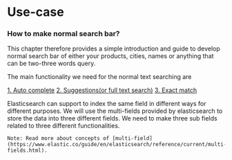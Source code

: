 # Use-case

### How to make normal search bar?

This chapter therefore provides a simple introduction and guide to develop normal search bar of either your products, cities, names or anything that can be two-three words query. 

The main functionality we need for the normal text searching are

[1. Auto complete](https://github.com/appbaseio/esc/blob/searchbar/search-engine/searchbar/auto-complete.md)
[2. Suggestions(or full text search)](https://github.com/appbaseio/esc/blob/searchbar/search-engine/searchbar/suggestion.md)
[3. Exact match ](https://github.com/appbaseio/esc/blob/searchbar/search-engine/searchbar/exact-match.md)

Elasticsearch can support to index the same field in different ways for different purposes. We will use the multi-fields provided by elasticsearch to store the data into three different fields. We need to make three sub fields related to three different functionalities. 

```
Note: Read more about concepts of [multi-field](https://www.elastic.co/guide/en/elasticsearch/reference/current/multi-fields.html).
```
